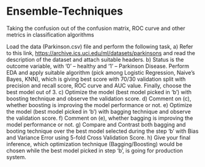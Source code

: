 # Ensemble-Techniques
Taking the confusion out of the confusion matrix, ROC curve and other metrics in classification algorithms

Load the data (Parkinson.csv) file and perform the following task,
a) Refer to this link, https://archive.ics.uci.edu/ml/datasets/parkinsons and read the description of the dataset and attach suitable headers.
b) Status is the outcome variable, with ‘0’ – healthy and ‘1’ – Parkinson Disease. Perform EDA and apply suitable algorithm (pick among Logistic Regression, Naive’s Bayes, KNN), which is giving best score with 70/30 validation split with precision and recall score, ROC curve and AUC value. Finally, choose the best model out of 3.
c) Optimize the model (best model picked in ‘b’) with boosting technique and observe the validation score.
d) Comment on (c), whether boosting is improving the model performance or not.
e) Optimize the model (best model picked in ‘b’) with bagging technique and observe the validation score.
f) Comment on (e), whether bagging is improving the model performance or not.
g) Compare and Contrast both bagging and booting technique over the best model selected during the step ‘b’ with Bias and Variance Error using 5-fold Cross Validation Score.
h) Give your final inference, which optimization technique (Bagging/Boosting) would be chosen while the best model picked in step ‘b’, is going for production system.
